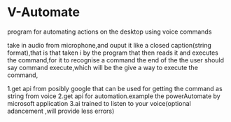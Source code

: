 # V-Automate
program for automating actions on the desktop using voice commands

take in audio from microphone,and ouput it like a closed caption(string format),that is that taken i by the program that then reads it and executes the command,for it to recognise a command the end  of the the user should say command execute,which will be the give a way to execute the command,

1.get api from posibly google that can be used for getting the command as string from voice
2.get api for automation.example the powerAutomate by microsoft application
3.ai trained to listen to your voice(optional adancement ,will provide less errors)
